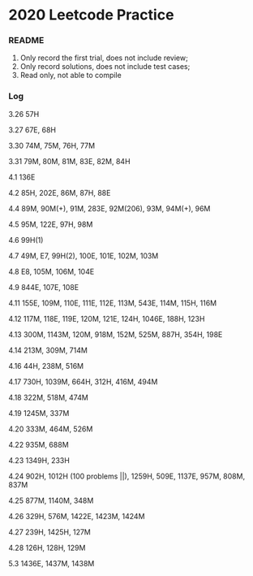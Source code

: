 # 2020 Leetcode Practice

### README
1. Only record the first trial, does not include review;
2. Only record solutions, does not include test cases;
3. Read only, not able to compile

### Log
3.26 57H

3.27 67E, 68H

3.30 74M, 75M, 76H, 77M

3.31 79M, 80M, 81M, 83E, 82M, 84H

4.1 136E

4.2 85H, 202E, 86M, 87H, 88E

4.4 89M, 90M(+), 91M, 283E, 92M(206), 93M, 94M(+), 96M

4.5 95M, 122E, 97H, 98M

4.6 99H(1)

4.7 49M, E7, 99H(2), 100E, 101E, 102M, 103M

4.8 E8, 105M, 106M, 104E

4.9 844E, 107E, 108E

4.11 155E, 109M, 110E, 111E, 112E, 113M, 543E, 114M, 115H, 116M

4.12 117M, 118E, 119E, 120M, 121E, 124H, 1046E, 188H, 123H

4.13 300M, 1143M, 120M, 918M, 152M, 525M, 887H, 354H, 198E

4.14 213M, 309M, 714M

4.16 44H, 238M, 516M

4.17 730H, 1039M, 664H, 312H, 416M, 494M

4.18 322M, 518M, 474M

4.19 1245M, 337M

4.20 333M, 464M, 526M

4.22 935M, 688M

4.23 1349H, 233H

4.24 902H, 1012H (100 problems ||), 1259H, 509E, 1137E, 957M, 808M, 837M

4.25 877M, 1140M, 348M

4.26 329H, 576M, 1422E, 1423M, 1424M

4.27 239H, 1425H, 127M

4.28 126H, 128H, 129M

5.3 1436E, 1437M, 1438M
